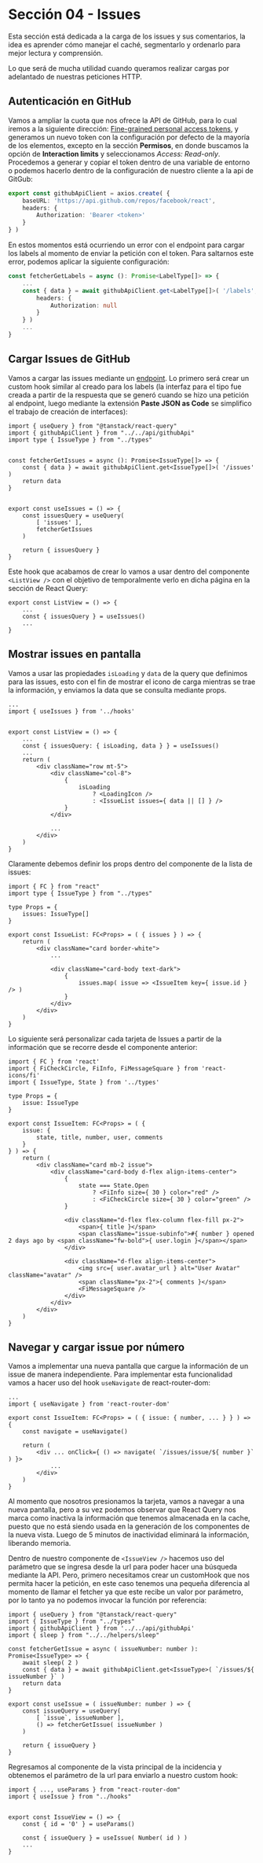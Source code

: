 # Sección 04 - Issues

Esta sección está dedicada a la carga de los issues y sus comentarios, la idea es aprender cómo manejar el caché, segmentarlo y ordenarlo para mejor lectura y comprensión.

Lo que será de mucha utilidad cuando queramos realizar cargas por adelantado de nuestras peticiones HTTP.

## Autenticación en GitHub

Vamos a ampliar la cuota que nos ofrece la API de GitHub, para lo cual iremos a la siguiente dirección: [Fine-grained personal access tokens](https://github.com/settings/tokens?type=beta), y generamos un nuevo token con la configuración por defecto de la mayoría de los elementos, excepto en la sección **Permisos**, en donde buscamos la opción de **Interaction limits** y seleccionamos *Access: Read-only*. Procedemos a generar y copiar el token dentro de una variable de entorno o podemos hacerlo dentro de la configuración de nuestro cliente a la api de GitGub:

```ts
export const githubApiClient = axios.create( {
    baseURL: 'https://api.github.com/repos/facebook/react',
    headers: {
        Authorization: 'Bearer <token>'
    }
} )
```

En estos momentos está ocurriendo un error con el endpoint para cargar los labels al momento de enviar la petición con el token. Para saltarnos este error, podemos aplicar la siguiente configuración:

```ts
const fetcherGetLabels = async (): Promise<LabelType[]> => {
    ...
    const { data } = await githubApiClient.get<LabelType[]>( '/labels', {
        headers: {
            Authorization: null
        }
    } )
    ...
}
```

## Cargar Issues de GitHub

Vamos a cargar las issues mediante un [endpoint](https://api.github.com/repos/facebook/react/issues). Lo primero será crear un custom hook similar al creado para los labels  (la interfaz para el tipo fue creada a partir de la respuesta que se generó cuando se hizo una petición al endpoint, luego mediante la extensión **Paste JSON as Code** se simplifico el trabajo de creación de interfaces):

```tsx
import { useQuery } from "@tanstack/react-query"
import { githubApiClient } from "../../api/githubApi"
import type { IssueType } from "../types"


const fetcherGetIssues = async (): Promise<IssueType[]> => {
    const { data } = await githubApiClient.get<IssueType[]>( '/issues' )
    return data
}


export const useIssues = () => {
    const issuesQuery = useQuery(
        [ 'issues' ],
        fetcherGetIssues
    )

    return { issuesQuery }
}
```

Este hook que acabamos de crear lo vamos a usar dentro del componente `<ListView />` con el objetivo de temporalmente verlo en dicha página en la sección de React Query:

```tsx
export const ListView = () => {
    ...
    const { issuesQuery } = useIssues()
    ...
}
```

## Mostrar issues en pantalla

Vamos a usar las propiedades `isLoading` y `data` de la query que definimos para las issues, esto con el fin de mostrar el icono de carga mientras se trae la información, y enviamos la data que se consulta mediante props.

```tsx
...
import { useIssues } from '../hooks'


export const ListView = () => {
    ...
    const { issuesQuery: { isLoading, data } } = useIssues()
    ...
    return (
        <div className="row mt-5">
            <div className="col-8">
                {
                    isLoading
                        ? <LoadingIcon />
                        : <IssueList issues={ data || [] } />
                }
            </div>

            ...
        </div>
    )
}
```

Claramente debemos definir los props dentro del componente de la lista de issues:

```tsx
import { FC } from "react"
import type { IssueType } from "../types"

type Props = {
    issues: IssueType[]
}

export const IssueList: FC<Props> = ( { issues } ) => {
    return (
        <div className="card border-white">
            ...

            <div className="card-body text-dark">
                {
                    issues.map( issue => <IssueItem key={ issue.id } /> )
                }
            </div>
        </div>
    )
}
```

Lo siguiente será personalizar cada tarjeta de Issues a partir de la información que se recorre desde el componente anterior:

```tsx
import { FC } from 'react'
import { FiCheckCircle, FiInfo, FiMessageSquare } from 'react-icons/fi'
import { IssueType, State } from '../types'

type Props = {
    issue: IssueType
}

export const IssueItem: FC<Props> = ( {
    issue: {
        state, title, number, user, comments
    }
} ) => {
    return (
        <div className="card mb-2 issue">
            <div className="card-body d-flex align-items-center">
                {
                    state === State.Open
                        ? <FiInfo size={ 30 } color="red" />
                        : <FiCheckCircle size={ 30 } color="green" />
                }

                <div className="d-flex flex-column flex-fill px-2">
                    <span>{ title }</span>
                    <span className="issue-subinfo">#{ number } opened 2 days ago by <span className="fw-bold">{ user.login }</span></span>
                </div>

                <div className="d-flex align-items-center">
                    <img src={ user.avatar_url } alt="User Avatar" className="avatar" />
                    <span className="px-2">{ comments }</span>
                    <FiMessageSquare />
                </div>
            </div>
        </div>
    )
}
```

## Navegar y cargar issue por número

Vamos a implementar una nueva pantalla que cargue la información de un issue de manera independiente. Para implementar esta funcionalidad vamos a hacer uso del hook `useNavigate` de react-router-dom:

```tsx
...
import { useNavigate } from 'react-router-dom'

export const IssueItem: FC<Props> = ( { issue: { number, ... } } ) => {
    const navigate = useNavigate()

    return (
        <div ... onClick={ () => navigate( `/issues/issue/${ number }` ) }>
            ...
        </div>
    )
}
```

Al momento que nosotros presionamos la tarjeta, vamos a navegar a una nueva pantalla, pero a su vez podemos observar que React Query nos marca como inactiva la información que tenemos almacenada en la cache, puesto que no está siendo usada en la generación de los componentes de la nueva vista. Luego de 5 minutos de inactividad eliminará la información, liberando memoria.

Dentro de nuestro componente de `<IssueView />` hacemos uso del parámetro que se ingresa desde la url para poder hacer una búsqueda mediante la API. Pero, primero necesitamos crear un customHook que nos permita hacer la petición, en este caso tenemos una pequeña diferencia al momento de llamar el fetcher ya que este recibe un valor por parámetro, por lo tanto ya no podemos invocar la función por referencia:

```tsx
import { useQuery } from "@tanstack/react-query"
import { IssueType } from "../types"
import { githubApiClient } from '../../api/githubApi'
import { sleep } from "../../helpers/sleep"

const fetcherGetIssue = async ( issueNumber: number ): Promise<IssueType> => {
    await sleep( 2 )
    const { data } = await githubApiClient.get<IssueType>( `/issues/${ issueNumber }` )
    return data
}

export const useIssue = ( issueNumber: number ) => {
    const issueQuery = useQuery(
        [ `issue`, issueNumber ],
        () => fetcherGetIssue( issueNumber )
    )

    return { issueQuery }
}
```

Regresamos al componente de la vista principal de la incidencia y obtenemos el parámetro de la url para enviarlo a nuestro custom hook:

```tsx
import { ..., useParams } from "react-router-dom"
import { useIssue } from "../hooks"


export const IssueView = () => {
    const { id = '0' } = useParams()

    const { issueQuery } = useIssue( Number( id ) )
    ...
}
```
